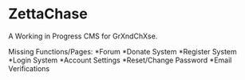 # ZettaChase
A Working in Progress CMS for GrXndChXse.

Missing Functions/Pages:
*Forum
*Donate System
*Register System
*Login System
*Account Settings
*Reset/Change Password
*Email Verifications
